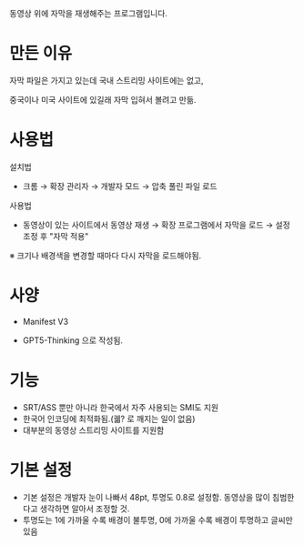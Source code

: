 동영상 위에 자막을 재생해주는 프로그램입니다.

# 만든 이유

자막 파일은 가지고 있는데 국내 스트리밍 사이트에는 없고, 

중국이나 미국 사이트에 있길래 자막 입혀서 볼려고 만듦.

# 사용법

설치법

* 크롬 → 확장 관리자 → 개발자 모드 → 압축 풀린 파일 로드

사용법

* 동영상이 있는 사이트에서 동영상 재생 → 확장 프로그램에서 자막을 로드 → 설정 조정 후 "자막 적용"
  
※ 크기나 배경색을 변경할 때마다 다시 자막을 로드해야됨.

 # 사양
 
 * Manifest V3
 
 * GPT5-Thinking 으로 작성됨.

 # 기능
 
* SRT/ASS 뿐만 아니라 한국에서 자주 사용되는 SMI도 지원
* 한국어 인코딩에 최적화됨.(궯? 로 깨지는 일이 없음)
* 대부분의 동영상 스트리밍 사이트를 지원함

 # 기본 설정
 * 기본 설정은 개발자 눈이 나빠서 48pt, 투명도 0.8로 설정함. 동영상을 많이 침범한다고 생각하면 알아서 조정할 것.
 * 투명도는 1에 가까울 수록 배경이 불투명, 0에 가까울 수록 배경이 투명하고 글씨만 있음
  
